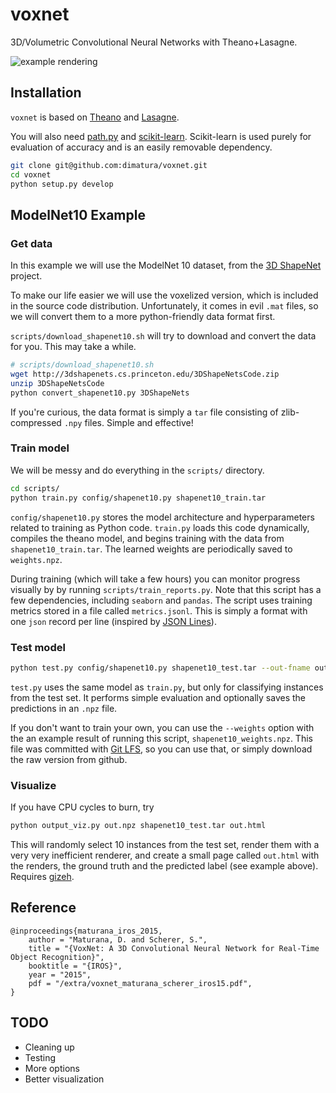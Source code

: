 # voxnet


3D/Volumetric Convolutional Neural Networks with Theano+Lasagne.

![example rendering](https://github.com/dimatura/voxnet/blob/master/doc/instance.png)

## Installation

`voxnet` is based on [Theano](http://deeplearning.net/software/theano/) 
and [Lasagne](http://deeplearning.net/software/theano/).

You will also need [path.py](https://github.com/jaraco/path.py) and
[scikit-learn](http://scikit-learn.org/stable/). Scikit-learn
is used purely for evaluation of accuracy and is an easily removable dependency.


```sh
git clone git@github.com:dimatura/voxnet.git
cd voxnet
python setup.py develop
```


## ModelNet10 Example

### Get data 

In this example we will use the ModelNet 10 dataset, 
from the [3D ShapeNet](http://3dshapenets.cs.princeton.edu/) project.

To make our life easier we will use the voxelized version, which
is included in the source code distribution. Unfortunately,
it comes in evil `.mat` files, so we will convert them to a 
more python-friendly data format first.

`scripts/download_shapenet10.sh` will try to download and convert the data
for you. This may take a while.

```sh
# scripts/download_shapenet10.sh
wget http://3dshapenets.cs.princeton.edu/3DShapeNetsCode.zip 
unzip 3DShapeNetsCode
python convert_shapenet10.py 3DShapeNets
```

If you're curious, the data format is simply a `tar` file
consisting of zlib-compressed `.npy` files. Simple and effective!

### Train model

We will be messy and do everything in the `scripts/` directory.


```sh
cd scripts/
python train.py config/shapenet10.py shapenet10_train.tar
```

`config/shapenet10.py` stores the model architecture
and hyperparameters related to training as Python code.
`train.py` loads this code dynamically, compiles the theano model,
and begins training with the data from `shapenet10_train.tar`.
The learned weights are periodically saved to `weights.npz`.

During training (which will take a few hours) you can monitor progress
visually by by running `scripts/train_reports.py`. Note that this script has a
few dependencies, including `seaborn` and `pandas`.  The script uses training
metrics stored in a file called `metrics.jsonl`.  This is simply a format with
one `json` record per line (inspired by [JSON Lines](http://jsonlines.org)).


### Test model

```sh
python test.py config/shapenet10.py shapenet10_test.tar --out-fname out.npz
```

`test.py` uses the same model as `train.py`, but only
for classifying instances from the test set. It performs
simple evaluation and optionally saves the predictions in an 
`.npz` file.

If you don't want to train your own, you can use the
`--weights` option with the
an example result of running this script, 
`shapenet10_weights.npz`. This file was committed with
[Git LFS](https://git-lfs.github.com/), so you
can use that, or simply download the raw version 
from github. 


### Visualize


If you have CPU cycles to burn, try

```sh
python output_viz.py out.npz shapenet10_test.tar out.html
```

This will randomly select 10 instances from the test set,
render them with a very very inefficient renderer, and create
a small page called `out.html` with the renders,
the ground truth and the predicted label (see example above).
Requires [gizeh](https://github.com/Zulko/gizeh).

## Reference

```
@inproceedings{maturana_iros_2015,
    author = "Maturana, D. and Scherer, S.",
    title = "{VoxNet: A 3D Convolutional Neural Network for Real-Time Object Recognition}",
    booktitle = "{IROS}",
    year = "2015",
    pdf = "/extra/voxnet_maturana_scherer_iros15.pdf",
}
```

## TODO 

* Cleaning up
* Testing
* More options
* Better visualization


